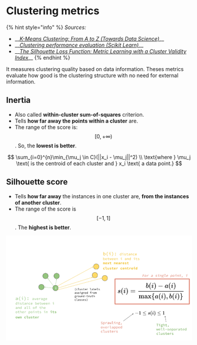 # Clustering metrics

{% hint style="info" %}
_Sources:_

* \_\_[_K-Means Clustering: From A to Z \(Towards Data Science\)_](https://towardsdatascience.com/k-means-clustering-from-a-to-z-f6242a314e9a)\_\_
* \_\_[_Clustering performance evaluation \(Scikit Learn\)_](https://scikit-learn.org/stable/modules/clustering.html#clustering-performance-evaluation)\_\_
* \_\_[_The Silhouette Loss Function: Metric Learning with a Cluster Validity Index_](https://platform.ai/blog/page/11/the-silhouette-loss-function-metric-learning-with-a-cluster-validity-index/)\_\_
{% endhint %}

It measures clustering quality based on data information. Theses metrics evaluate how good is the clustering structure with no need for external information.

## Inertia

* Also called **within-cluster sum-of-squares** criterion.
* Tells **how far away the points within a cluster** are. 
* The range of the score is: $$[0, +\infty ) $$. So, the **lowest is better**.

$$
\sum_{i=0}^{n}\min_{\mu_j \in C}(||x_i - \mu_j||^2) \\ \text{where } \mu_j  \text{ is the centroid of each cluster and } x_i \text{ a data point.}
$$

## Silhouette score

* Tells **how far away** the instances in one cluster are, **from the instances of another cluster**. 
* The range of the score is $$[ -1, 1]$$. The **highest is better**.

![](../../../../.gitbook/assets/silhouette_formula-1.png)







